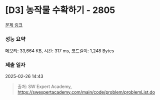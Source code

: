 # [D3] 농작물 수확하기 - 2805 

[문제 링크](https://swexpertacademy.com/main/code/problem/problemDetail.do?contestProbId=AV7GLXqKAWYDFAXB) 

### 성능 요약

메모리: 33,664 KB, 시간: 317 ms, 코드길이: 1,248 Bytes

### 제출 일자

2025-02-26 14:43



> 출처: SW Expert Academy, https://swexpertacademy.com/main/code/problem/problemList.do